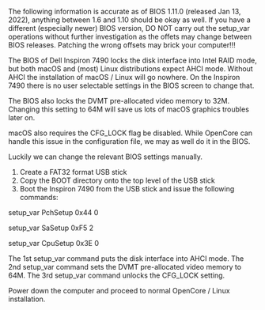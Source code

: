 The following information is accurate as of BIOS 1.11.0 (released Jan 13, 2022), anything between 1.6 and 1.10 should be okay as well. If you have a different (especially newer) BIOS version, DO NOT carry out the setup_var operations without further investigation as the offets may change between BIOS releases. Patching the wrong offsets may brick your computer!!!

The BIOS of Dell Inspiron 7490 locks the disk interface into Intel RAID mode, but both macOS and (most) Linux distributions expect AHCI mode. Without AHCI the installation of macOS / Linux will go nowhere. On the Inspiron 7490 there is no user selectable settings in the BIOS screen to change that.

The BIOS also locks the DVMT pre-allocated video memory to 32M. Changing this setting to 64M will save us lots of macOS graphics troubles later on.

macOS also requires the CFG_LOCK flag be disabled. While OpenCore can handle this issue in the configuration file, we may as well do it in the BIOS.

Luckily we can change the relevant BIOS settings manually.

1. Create a FAT32 format USB stick
2. Copy the BOOT directory onto the top level of the USB stick
3. Boot the Inspiron 7490 from the USB stick and issue the following commands:

setup_var PchSetup 0x44 0

setup_var SaSetup 0xF5 2

setup_var CpuSetup 0x3E 0


The 1st setup_var command puts the disk interface into AHCI mode.
The 2nd setup_var command sets the DVMT pre-allocated video memory to 64M.
The 3rd setup_var command unlocks the CFG_LOCK setting.

Power down the computer and proceed to normal OpenCore / Linux installation.
